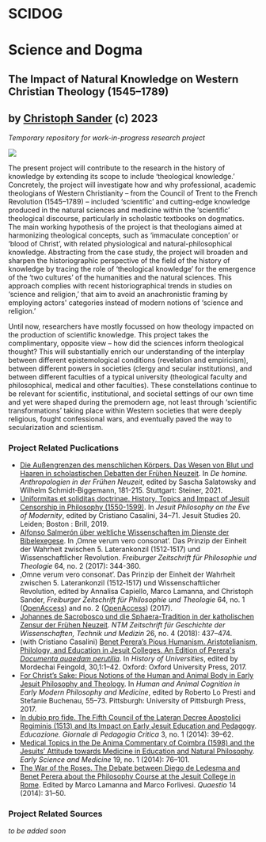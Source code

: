 # SCIDOG
# Science and Dogma
## The Impact of Natural Knowledge on Western Christian Theology (1545–1789)
## by [Christoph Sander](https://ch-sander.github.io/) (c) 2023

_Temporary repository for work-in-progress research project_


![](https://docs.google.com/drawings/d/e/2PACX-1vS8hiKovMuY1qZ3TkBK2Wcllf0Z28F-Lm7QLcFrYLcZctP7G48SXGwV6L8EDo--d4NQDep_c49QMKkq/pub?w=360&h=360)

The present project will contribute to the research in the history of knowledge by extending its scope to include ‘theological knowledge.’ Concretely, the project will investigate how and why professional, academic theologians of Western Christianity – from the Council of Trent to the French Revolution (1545–1789) – included ‘scientific’ and cutting-edge knowledge produced in the natural sciences and medicine within the ‘scientific’ theological discourse, particularly in scholastic textbooks on dogmatics. The main working hypothesis of the project is that theologians aimed at harmonizing theological concepts, such as ‘immaculate conception’ or ‘blood of Christ’, with related physiological and natural-philosophical knowledge. Abstracting from the case study, the project will broaden and sharpen the historiographic perspective of the field of the history of knowledge by tracing the role of ‘theological knowledge’ for the emergence of the ‘two cultures’ of the humanities and the natural sciences. This approach complies with recent historiographical trends in studies on ‘science and religion,’ that aim to avoid an anachronistic framing by employing actors' categories instead of modern notions of  ‘science and religion.’

Until now, researchers have mostly focussed on how theology impacted on the production of scientific knowledge. This project takes the complimentary, opposite view – how did the sciences inform theological thought? This will substantially enrich our understanding of the interplay between different epistemological conditions (revelation and empiricism), between different powers in societies (clergy and secular institutions), and between different faculties of a typical university (theological faculty and philosophical, medical and other faculties). These constellations continue to be relevant for scientific, institutional, and societal settings of our own time and yet were shaped during the premodern age, not least through ‘scientific transformations’ taking place within Western societies that were deeply religious, fought confessional wars, and eventually paved the way to secularization and scientism.


### Project Related Puclications

* [Die Außengrenzen des menschlichen Körpers. Das Wesen von Blut und Haaren in scholastischen Debatten der Frühen Neuzeit](https://ch-sander.github.io/PDFs/Sander%20-%202021%20-%20Die%20Aussengrenzen%20des%20menschlichen%20Korpers.pdf). In _De homine. Anthropologien in der Frühen Neuzeit_, edited by Sascha Salatowsky and Wilhelm Schmidt‐Biggemann, 181-215. Stuttgart: Steiner, 2021.
* [Uniformitas et soliditas doctrinae. History, Topics and Impact of Jesuit Censorship in Philosophy (1550-1599)](https://ch-sander.github.io/PDFs/Sander%20-%202019%20-%20Uniformitas%20et%20soliditas%20doctrinae.pdf). In _Jesuit Philosophy on the Eve of Modernity_, edited by Cristiano Casalini, 34–71. Jesuit Studies 20. Leiden; Boston : Brill, 2019.
* [Alfonso Salmerón über weltliche Wissenschaften im Dienste der Bibelexegese](https://ch-sander.github.io/PDFs/Sander%20-%202017%20-%20Alfonso%20Salmeron.pdf). In ‚Omne verum vero consonat’. Das Prinzip der Einheit der Wahrheit zwischen 5. Laterankonzil (1512‐1517) und Wissenschaftlicher Revolution. _Freiburger Zeitschrift für Philosophie und Theologie_ 64, no. 2 (2017): 344-360.
* ‚Omne verum vero consonat’. Das Prinzip der Einheit der Wahrheit zwischen 5. Laterankonzil (1512‐1517) und Wissenschaftlicher Revolution, edited by Annalisa Capiello, Marco Lamanna, and Christoph Sander, _Freiburger Zeitschrift für Philosophie und Theologie_ 64, no. 1 ([OpenAccess](https://www.e-periodica.ch/digbib/view?pid=fzp-003%3A2017%3A64%3A%3A4)) and no. 2 ([OpenAccess](https://www.e-periodica.ch/digbib/view?pid=fzp-003%3A2017%3A64%3A%3A295)) (2017).
* [Johannes de Sacrobosco und die Sphaera-Tradition in der katholischen Zensur der Frühen Neuzeit](https://ch-sander.github.io/PDFs/Sander%20-%202018%20-%20Johannes%20de%20Sacrobosco.pdf). _NTM Zeitschrift für Geschichte der Wissenschaften, Technik und Medizin_ 26, no. 4 (2018): 437–474.
* (with Cristiano Casalini) [Benet Perera’s Pious Humanism. Aristotelianism, Philology, and Education in Jesuit Colleges. An Edition of Perera's _Documenta quaedam perutilia_](https://ch-sander.github.io/PDFs/Sander%20and%20Casalini%20-%202017%20-%20Benet%20Pereras%20Pious%20Humanism.pdf). In _History of Universities_, edited by Mordechai Feingold, 30,1:1–42. Oxford: Oxford University Press, 2017.
* [For Christ’s Sake: Pious Notions of the Human and Animal Body in Early Jesuit Philosophy and Theology](https://ch-sander.github.io/PDFs/Sander%20-%202017%20-%20For%20Christ%27s%20Sake.pdf). In _Human and Animal Cognition in Early Modern Philosophy and Medicine_, edited by Roberto Lo Presti and Stefanie Buchenau, 55–73. Pittsburgh: University of Pittsburgh Press, 2017.
* [In dubio pro fide. The Fifth Council of the Lateran Decree Apostolici Regiminis (1513) and Its Impact on Early Jesuit Education and Pedagogy](https://ch-sander.github.io/PDFs/Sander%20-%202014%20-%20In%20dubio%20pro%20fide.pdf). _Educazione. Giornale di Pedagogia Critica_ 3, no. 1 (2014): 39–62.
* [Medical Topics in the De Anima Commentary of Coimbra (1598) and the Jesuits’ Attitude towards Medicine in Education and Natural Philosophy](https://ch-sander.github.io/PDFs/Sander%20-%202014%20-%20Medical%20Topics.pdf). _Early Science and Medicine_ 19, no. 1 (2014): 76–101.
* [The War of the Roses. The Debate between Diego de Ledesma and Benet Perera about the Philosophy Course at the Jesuit College in Rome](https://ch-sander.github.io/PDFs/Sander%20-%202014%20-%20The%20War%20of%20the%20Roses.pdf). Edited by Marco Lamanna and Marco Forlivesi. _Quaestio_ 14 (2014): 31–50. 

### Project Related Sources

_to be added soon_
